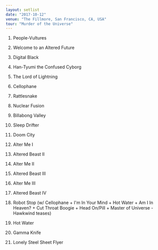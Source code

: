 ```yaml
---
layout: setlist
date: "2017-10-12"
venue: "The Fillmore, San Francisco, CA, USA"
tour: "Murder of the Universe"
---
```



 1. People-Vultures

 2. Welcome to an Altered Future

 3. Digital Black

 4. Han-Tyumi the Confused Cyborg

 5. The Lord of Lightning

 6. Cellophane

 7. Rattlesnake

 8. Nuclear Fusion

 9. Billabong Valley

10. Sleep Drifter

11. Doom City

12. Alter Me I

13. Altered Beast II

14. Alter Me II

15. Altered Beast III

16. Alter Me III

17. Altered Beast IV

18. Robot Stop
    (w/ Cellophane + I'm In Your Mind + Hot Water + Am I In Heaven? + Cut Throat Boogie + Head
    On/Pill + Master of Universe - Hawkwind teases)

19. Hot Water

20. Gamma Knife

21. Lonely Steel Sheet Flyer


